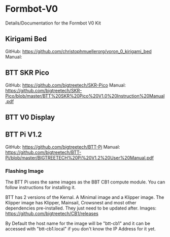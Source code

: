 # Formbot-V0
Details/Documentation for the Formbot V0 Kit

## Kirigami Bed
GitHub: https://github.com/christophmuellerorg/voron_0_kirigami_bed
Manual: 

## BTT SKR Pico
GitHub: https://github.com/bigtreetech/SKR-Pico
Manual: https://github.com/bigtreetech/SKR-Pico/blob/master/BTT%20SKR%20Pico%20V1.0%20Instruction%20Manual.pdf

## BTT V0 Display

## BTT Pi V1.2
GitHub: https://github.com/bigtreetech/BTT-Pi
Manual: https://github.com/bigtreetech/BTT-Pi/blob/master/BIGTREETECH%20Pi%20V1.2%20User%20Manual.pdf

### Flashing Image
The BTT Pi uses the same images as the BBT CB1 compute module. You can follow instructions for installing it.

BTT has 2 versions of the Kernal. A Minimal image and a Klipper image. The Klipper image has Klipper, Mainsail, Crowsnest and most other dependencies pre-installed. They just need to be updated after.
Images: https://github.com/bigtreetech/CB1/releases

By Default the host name for the image will be "btt-cb1" and it can be accessed with "btt-cb1.local" if you don't know the IP Address for it yet.



